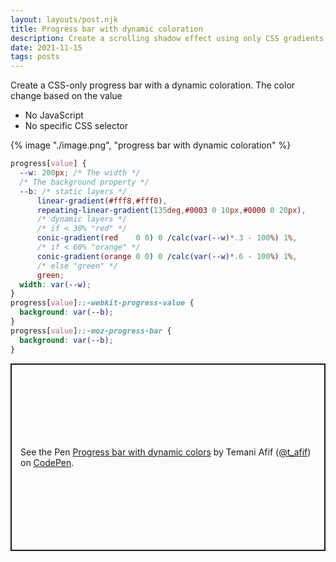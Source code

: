 ```yaml
---
layout: layouts/post.njk
title: Progress bar with dynamic coloration
description: Create a scrolling shadow effect using only CSS gradients
date: 2021-11-15
tags: posts
---
```


Create a CSS-only progress bar with a dynamic coloration. The color change based on the value 
* No JavaScript 
* No specific CSS selector

{% image "./image.png", "progress bar with dynamic coloration" %}


```css
progress[value] {
  --w: 200px; /* The width */
  /* The background property */
  --b: /* static layers */
      linear-gradient(#fff8,#fff0),
      repeating-linear-gradient(135deg,#0003 0 10px,#0000 0 20px),
      /* dynamic layers */
      /* if < 30% "red" */
      conic-gradient(red    0 0) 0 /calc(var(--w)*.3 - 100%) 1%,
      /* if < 60% "orange" */
      conic-gradient(orange 0 0) 0 /calc(var(--w)*.6 - 100%) 1%,
      /* else "green" */
      green;
  width: var(--w); 
}
progress[value]::-webkit-progress-value {
  background: var(--b);
}
progress[value]::-moz-progress-bar {
  background: var(--b);
}
```

<p class="codepen" data-height="300" data-default-tab="result" data-slug-hash="dyzgwOa" data-preview="true" data-user="t_afif" style="height: 300px; box-sizing: border-box; display: flex; align-items: center; justify-content: center; border: 2px solid; margin: 1em 0; padding: 1em;">
  <span>See the Pen <a href="https://codepen.io/t_afif/pen/dyzgwOa">
  Progress bar with dynamic colors</a> by Temani Afif (<a href="https://codepen.io/t_afif">@t_afif</a>)
  on <a href="https://codepen.io">CodePen</a>.</span>
</p>
<script async src="https://cpwebassets.codepen.io/assets/embed/ei.js"></script>